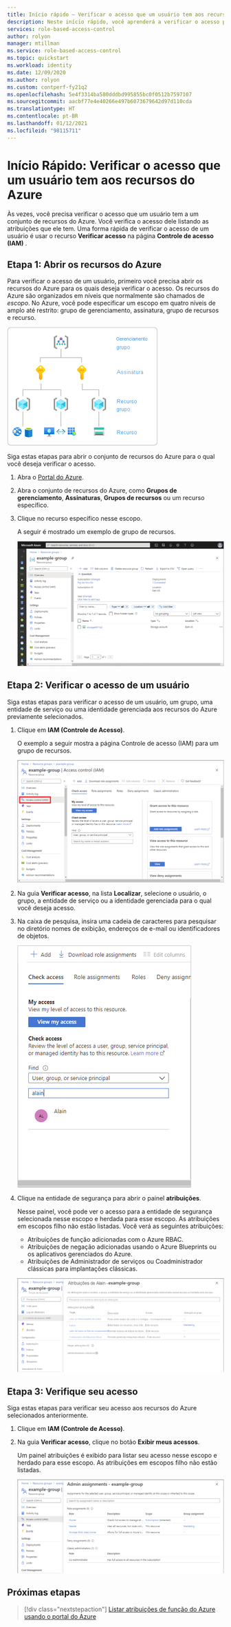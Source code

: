 ```yaml
---
title: Início rápido – Verificar o acesso que um usuário tem aos recursos do Azure – RBAC do Azure
description: Neste início rápido, você aprenderá a verificar o acesso para si próprio ou outro usuário para recursos do Azure usando o portal do Azure e o Azure RBAC (controle de acesso baseado em função).
services: role-based-access-control
author: rolyon
manager: mtillman
ms.service: role-based-access-control
ms.topic: quickstart
ms.workload: identity
ms.date: 12/09/2020
ms.author: rolyon
ms.custom: contperf-fy21q2
ms.openlocfilehash: 5e4f3314ba580dddbd995855bc0f0512b7597107
ms.sourcegitcommit: aacbf77e4e40266e497b6073679642d97d110cda
ms.translationtype: HT
ms.contentlocale: pt-BR
ms.lasthandoff: 01/12/2021
ms.locfileid: "98115711"
---
```

# <a name="quickstart-check-access-for-a-user-to-azure-resources"></a>Início Rápido: Verificar o acesso que um usuário tem aos recursos do Azure

Às vezes, você precisa verificar o acesso que um usuário tem a um conjunto de recursos do Azure. Você verifica o acesso dele listando as atribuições que ele tem. Uma forma rápida de verificar o acesso de um usuário é usar o recurso **Verificar acesso** na página **Controle de acesso (IAM)** .

## <a name="step-1-open-the-azure-resources"></a>Etapa 1: Abrir os recursos do Azure

Para verificar o acesso de um usuário, primeiro você precisa abrir os recursos do Azure para os quais deseja verificar o acesso. Os recursos do Azure são organizados em níveis que normalmente são chamados de *escopo*. No Azure, você pode especificar um escopo em quatro níveis de amplo até restrito: grupo de gerenciamento, assinatura, grupo de recursos e recurso.

![Níveis de escopo para o Azure RBAC](../../includes/role-based-access-control/media/scope-levels.png)

Siga estas etapas para abrir o conjunto de recursos do Azure para o qual você deseja verificar o acesso.

1. Abra o [Portal do Azure](https://portal.azure.com).

1. Abra o conjunto de recursos do Azure, como **Grupos de gerenciamento**, **Assinaturas**, **Grupos de recursos** ou um recurso específico.

1. Clique no recurso específico nesse escopo.

    A seguir é mostrado um exemplo de grupo de recursos.

    ![Visão geral do grupo de recursos](./media/shared/rg-overview.png)

## <a name="step-2-check-access-for-a-user"></a>Etapa 2: Verificar o acesso de um usuário

Siga estas etapas para verificar o acesso de um usuário, um grupo, uma entidade de serviço ou uma identidade gerenciada aos recursos do Azure previamente selecionados.

1. Clique em **IAM (Controle de Acesso)**.

    O exemplo a seguir mostra a página Controle de acesso (IAM) para um grupo de recursos.

    ![Controle de acesso do grupo de recursos – Guia Verificar acesso](./media/shared/rg-access-control.png)

1. Na guia **Verificar acesso**, na lista **Localizar**, selecione o usuário, o grupo, a entidade de serviço ou a identidade gerenciada para o qual você deseja acesso.

1. Na caixa de pesquisa, insira uma cadeia de caracteres para pesquisar no diretório nomes de exibição, endereços de e-mail ou identificadores de objetos.

    ![Verifique a lista de seleção de acesso](./media/shared/rg-check-access-select.png)

1. Clique na entidade de segurança para abrir o painel **atribuições**.

    Nesse painel, você pode ver o acesso para a entidade de segurança selecionada nesse escopo e herdada para esse escopo. As atribuições em escopos filho não estão listadas. Você verá as seguintes atribuições:

    - Atribuições de função adicionadas com o Azure RBAC.
    - Atribuições de negação adicionadas usando o Azure Blueprints ou os aplicativos gerenciados do Azure.
    - Atribuições de Administrador de serviços ou Coadministrador clássicas para implantações clássicas. 

    ![Painel de atribuições de função e negação para um usuário](./media/shared/rg-check-access-assignments-user.png)

## <a name="step-3-check-your-access"></a>Etapa 3: Verifique seu acesso

Siga estas etapas para verificar seu acesso aos recursos do Azure selecionados anteriormente.

1. Clique em **IAM (Controle de Acesso)**.

1. Na guia **Verificar acesso**, clique no botão **Exibir meus acessos**.

    Um painel atribuições é exibido para listar seu acesso nesse escopo e herdado para esse escopo. As atribuições em escopos filho não estão listadas.

    ![Painel de atribuições de função e negação](./media/check-access/rg-check-access-assignments.png)

## <a name="next-steps"></a>Próximas etapas

> [!div class="nextstepaction"]
> [Listar atribuições de função do Azure usando o portal do Azure](role-assignments-list-portal.md)
